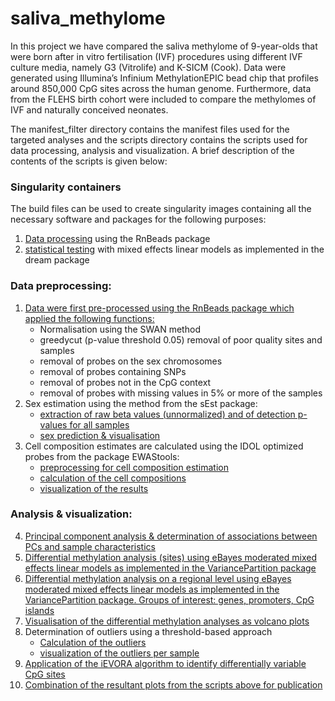 # saliva_methylome

In this project we have compared the saliva methylome of 9-year-olds that were born after in vitro fertilisation (IVF) procedures using different IVF culture media, namely G3 (Vitrolife) and K-SICM (Cook). Data were generated using Illumina’s Infinium MethylationEPIC bead chip that profiles around 850,000 CpG sites across the human genome. Furthermore, data from the FLEHS birth cohort were included to compare the methylomes of IVF and naturally conceived neonates.

The manifest_filter directory contains the manifest files used for the targeted analyses and the scripts directory contains the scripts used for data processing, analysis and visualization. A brief description of the contents of the scripts is given below:

### Singularity containers
The build files can be used to create singularity images containing all the necessary software and packages for the following purposes:
1. [Data processing](containers/RnBeadsBlood_build.txt) using the RnBeads package
2. [statistical testing](containers/dream_build.txt) with mixed effects linear models as implemented in the dream package

### Data preprocessing:

1. [Data were first pre-processed using the RnBeads package which applied the following functions:](scripts/01_preprocessingSWAN.R)
    + Normalisation using the SWAN method  
    + greedycut (p-value threshold 0.05) removal of poor quality sites and samples
    + removal of probes on the sex chromosomes
    + removal of probes containing SNPs
    + removal of probes not in the CpG context
    + removal of probes with missing values in 5% or more of the samples
2.	Sex estimation using the method from the sEst package:
    + [extraction of raw beta values (unnormalized) and of detection p-values for all samples](scripts/02.1_preprocessingSest.R)
    + [sex prediction & visualisation](scripts/02.2_SexPredictionsEst.R)
3. Cell composition estimates are calculated using the IDOL optimized probes from the package EWAStools:
    + [preprocessing for cell composition estimation](scripts/03.1_preprocessingCellComposition.R)
    + [calculation of the cell compositions](scripts/03.2_CellCompositionEstimation.R)
    + [visualization of the results](scripts/03.3_CellCompositionVisualisation.R)

### Analysis & visualization:

4.	[Principal component analysis & determination of associations between PCs and sample characteristics](scripts/04_PCACovariates.R)
5.	[Differential methylation analysis (sites) using eBayes moderated mixed effects linear models as implemented in the VariancePartition package](scripts/05_EWAS.R)
6.	[Differential methylation analysis on a regional level using eBayes moderated mixed effects linear models as implemented in the VariancePartition package. Groups of interest: genes, promoters, CpG islands](scripts/06_RegionStatistics.R)
7.	[Visualisation of the differential methylation analyses as volcano plots](scripts/07_VolcanoPlot.R)
8.	Determination of outliers using a threshold-based approach
    + [Calculation of the outliers](scripts/08.1_Outliers.R)
    + [visualization of the outliers per sample](scripts/08.2_OutliersVisualisation.R)
9.	[Application of the iEVORA algorithm to identify differentially variable CpG sites](scripts/09_iEVORA.R)
10.	[Combination of the resultant plots from the scripts above for publication](scripts/10_combinePlots.R)
